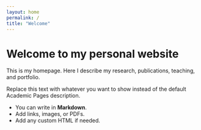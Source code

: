 ```yaml
---
layout: home
permalink: /
title: "Welcome"
---
```


# Welcome to my personal website

This is my homepage. Here I describe my research, publications, teaching, and portfolio.

Replace this text with whatever you want to show instead of the default Academic Pages description.

- You can write in **Markdown**.
- Add links, images, or PDFs.
- Add any custom HTML if needed.

